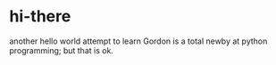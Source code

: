 # hi-there
another hello world attempt to learn
Gordon is a total newby at python programming; but that is ok.
